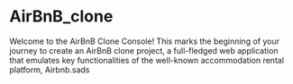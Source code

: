 # AirBnB_clone


Welcome to the AirBnB Clone Console! This marks the beginning of your journey to create an AirBnB clone project, a full-fledged web application that emulates key functionalities of the well-known accommodation rental platform, Airbnb.sads
 
